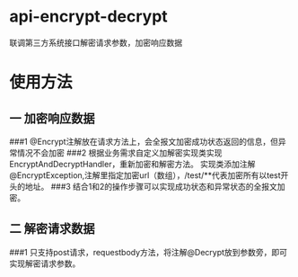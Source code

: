 # api-encrypt-decrypt
联调第三方系统接口解密请求参数，加密响应数据
# 使用方法
## 一 加密响应数据
###1
@Encrypt注解放在请求方法上，会全报文加密成功状态返回的信息，但异常情况不会加密
###2
根据业务需求自定义加解密实现类实现EncryptAndDecryptHandler，重新加密和解密方法。
实现类添加注解@EncryptException,注解里指定加密url（数组），/test/**代表加密所有以test开头的地址。
###3
结合1和2的操作步骤可以实现成功状态和异常状态的全报文加密。
## 二 解密请求数据
###1 
只支持post请求，requestbody方法，将注解@Decrypt放到参数旁，即可实现解密请求参数。
